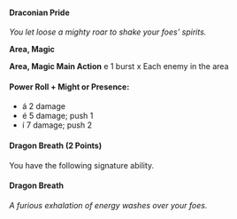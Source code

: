 #### **Draconian Pride**

*You let loose a mighty roar to shake your foes' spirits.*

**Area, Magic**

**Area, Magic Main Action** e 1 burst x Each enemy in the area

#### Power Roll + Might or Presence:

- á 2 damage
- é 5 damage; push 1
- í 7 damage; push 2

#### Dragon Breath (2 Points)

You have the following signature ability.

#### **Dragon Breath**

*A furious exhalation of energy washes over your foes.*